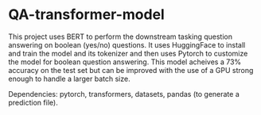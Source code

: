 # QA-transformer-model

This project uses BERT to perform the downstream tasking question answering on boolean (yes/no) questions. 
It uses HuggingFace to install and train the model and its tokenizer and then uses Pytorch to customize the model for boolean question answering. This model acheives a 73% accuracy on the test set but can be improved with the use of a GPU strong enough to handle a larger batch size.

Dependencies: pytorch, transformers, datasets, pandas (to generate a prediction file).
